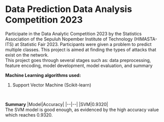 # Data Prediction Data Analysis Competition 2023
Participate in the Data Analytic Competition 2023 by the Statistics Association of the Sepuluh Nopember Institute of Technology (HIMASTA-ITS) at Statistic Fair 2023. Participants were given a problem to predict multiple classes. This project is aimed at finding the types of attacks that exist on the network. <br>
This project goes through several stages such as: data preprocessing, feature encoding, model development, model evaluation, and summary

**Machine Learning algorithms used:**
1. Support Vector Machine (Scikit-learn)
<br>

**Summary**
|Model|Accuracy|
|--|--|
|SVM|0.9320|
<br>
The SVM model is good enough, as evidenced by the high accuracy value which reaches 0.9320.

